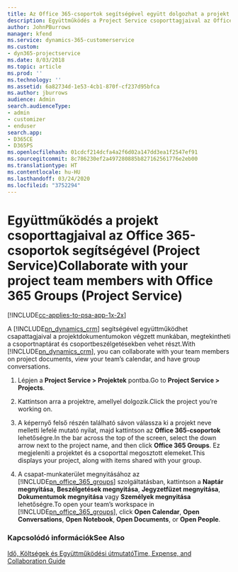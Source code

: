 ```yaml
---
title: Az Office 365-csoportok segítségével együtt dolgozhat a projekt csapattagjaival
description: Együttműködés a Project Service csoporttagjaival az Office 365-csoportok szolgáltatáson keresztül
author: JohnPBurrows
manager: kfend
ms.service: dynamics-365-customerservice
ms.custom:
- dyn365-projectservice
ms.date: 8/03/2018
ms.topic: article
ms.prod: ''
ms.technology: ''
ms.assetid: 6a82734d-1e53-4cb1-870f-cf237d95bfca
ms.author: jburrows
audience: Admin
search.audienceType:
- admin
- customizer
- enduser
search.app:
- D365CE
- D365PS
ms.openlocfilehash: 01cdcf214dcfa4a2f6d02a147dd3ea1f2547ef91
ms.sourcegitcommit: 8c786230ef2a497280885b827162561776e2eb00
ms.translationtype: HT
ms.contentlocale: hu-HU
ms.lasthandoff: 03/24/2020
ms.locfileid: "3752294"
---
```

# <a name="collaborate-with-your-project-team-members-with-office-365-groups-project-service"></a><span data-ttu-id="16b1b-103">Együttműködés a projekt csoporttagjaival az Office 365-csoportok segítségével (Project Service)</span><span class="sxs-lookup"><span data-stu-id="16b1b-103">Collaborate with your project team members with Office 365 Groups (Project Service)</span></span>

[!INCLUDE[cc-applies-to-psa-app-1x-2x](../includes/cc-applies-to-psa-app-1x-2x.md)]

<span data-ttu-id="16b1b-104">A [!INCLUDE[pn_dynamics_crm](../includes/pn-dynamics-crm.md)] segítségével együttműködhet csapattagjaival a projektdokumentumokon végzett munkában, megtekintheti a csoportnaptárat és csoportbeszélgetésekben vehet részt.</span><span class="sxs-lookup"><span data-stu-id="16b1b-104">With [!INCLUDE[pn_dynamics_crm](../includes/pn-dynamics-crm.md)], you can collaborate with your team members on project documents, view your team’s calendar, and have group conversations.</span></span>  
  
1. <span data-ttu-id="16b1b-105">Lépjen a **Project Service > Projektek** pontba.</span><span class="sxs-lookup"><span data-stu-id="16b1b-105">Go to **Project Service > Projects**.</span></span>  
  
2. <span data-ttu-id="16b1b-106">Kattintson arra a projektre, amellyel dolgozik.</span><span class="sxs-lookup"><span data-stu-id="16b1b-106">Click the project you’re working on.</span></span>  
  
3. <span data-ttu-id="16b1b-107">A képernyő felső részén található sávon válassza ki a projekt neve melletti lefelé mutató nyilat, majd kattintson az **Office 365-csoportok** lehetőségre.</span><span class="sxs-lookup"><span data-stu-id="16b1b-107">In the bar across the top of the screen, select the down arrow next to the project name, and then click **Office 365 Groups**.</span></span> <span data-ttu-id="16b1b-108">Ez megjeleníti a projektet és a csoporttal megosztott elemeket.</span><span class="sxs-lookup"><span data-stu-id="16b1b-108">This displays your project, along with items shared with your group.</span></span>  
  
4. <span data-ttu-id="16b1b-109">A csapat-munkaterület megnyitásához az [!INCLUDE[pn_office_365_groups](../includes/pn-office-365-groups.md)] szolgáltatásban, kattintson a **Naptár megnyitása**, **Beszélgetések megnyitása**, **Jegyzetfüzet megnyitása**, **Dokumentumok megnyitása** vagy **Személyek megnyitása** lehetőségre.</span><span class="sxs-lookup"><span data-stu-id="16b1b-109">To open your team’s workspace in [!INCLUDE[pn_office_365_groups](../includes/pn-office-365-groups.md)], click **Open Calendar**, **Open Conversations**, **Open Notebook**, **Open Documents**, or **Open People**.</span></span>  
  
### <a name="see-also"></a><span data-ttu-id="16b1b-110">Kapcsolódó információk</span><span class="sxs-lookup"><span data-stu-id="16b1b-110">See Also</span></span>  
 [<span data-ttu-id="16b1b-111">Idő, Költségek és Együttműködési útmutató</span><span class="sxs-lookup"><span data-stu-id="16b1b-111">Time, Expense, and Collaboration Guide</span></span>](../project-service/time-expense-collaboration-guide.md)
